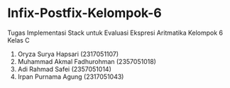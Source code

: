 # Infix-Postfix-Kelompok-6
Tugas Implementasi Stack untuk Evaluasi Ekspresi Aritmatika
Kelompok 6 Kelas C
1. Oryza Surya Hapsari (2317051107)
2. Muhammad Akmal Fadhurohman (2357051018)
3. Adi Rahmad Safei (2357051014)
4. Irpan Purnama Agung (2317051043)
